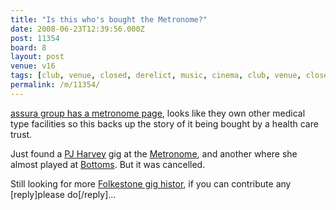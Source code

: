 ```yaml
---
title: "Is this who's bought the Metronome?"
date: 2008-06-23T12:39:56.000Z
post: 11354
board: 8
layout: post
venue: v16
tags: [club, venue, closed, derelict, music, cinema, club, venue, closed, derelict, music, cinema, metronome, venue, history, health, folkestone, pj harvey, bottoms, pj harvey, metronome, bottoms]
permalink: /m/11354/
---
```

<a rel="nofollow noopener" href="http://www.assuragroup.co.uk/folkestone%20metronome%20cinema.aspx">assura group has a metronome page</a>, looks like they own other medical type facilities so this backs up the story of it being bought by a health care trust.

Just found a <a href="/wiki/pj+harvey">PJ Harvey</a> gig at the <a href="/wiki/metronome">Metronome</a>, and another where she almost played at <a href="/wiki/bottoms">Bottoms</a>. But it was cancelled.

Still looking for more <a href="http://www.folkestonegerald.com/history/">Folkestone gig histor</a>, if you can contribute any [reply]please do[/reply]...
